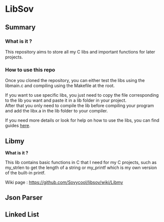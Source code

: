 # LibSov

## Summary

### What is it ?
This repository aims to store all my C libs and important functions for later projects.

### How to use this repo
Once you cloned the repository, you can either test the libs using the libmain.c and compiling using the Makefile at the root.

If you want to use specific libs, you just need to copy the file corresponding to the lib you want and paste it in a lib folder in your project.  
After that you only need to compile the lib before compiling your program and add the libx.a in the lib folder to your compiler.  

If you need more details or look for help on how to use the libs, you can find guides [here](https://github.com/Sovycool/libsov/wiki/Guides).

## Libmy

**What is it ?**  
  
This lib contains basic functions in C that I need for my C projects, such as my_strlen to get the length of a string or my_printf which is my own version of the built-in printf.  
  
Wiki page : <https://github.com/Sovycool/libsov/wiki/Libmy>
## Json Parser
## Linked List
